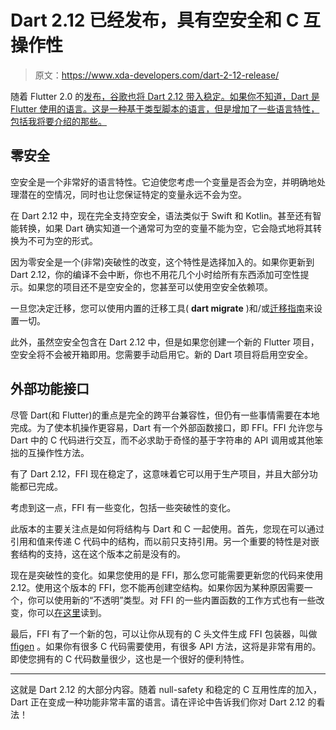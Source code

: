 # Dart 2.12 已经发布，具有空安全和 C 互操作性

> 原文：<https://www.xda-developers.com/dart-2-12-release/>

随着 Flutter 2.0 的[发布，谷歌也将 Dart 2.12 带入稳定。如果你不知道，Dart 是 Flutter 使用的语言。这是一种基于类型脚本的语言，但是增加了一些语言特性，包括我将要介绍的那些。](https://www.xda-developers.com/flutter-2-0-web-stable)

## 零安全

空安全是一个非常好的语言特性。它迫使您考虑一个变量是否会为空，并明确地处理潜在的空情况，同时也让您保证特定的变量永远不会为空。

在 Dart 2.12 中，现在完全支持空安全，语法类似于 Swift 和 Kotlin。甚至还有智能转换，如果 Dart 确实知道一个通常可为空的变量不能为空，它会隐式地将其转换为不可为空的形式。

因为零安全是一个(非常)突破性的改变，这个特性是选择加入的。如果你更新到 Dart 2.12，你的编译不会中断，你也不用花几个小时给所有东西添加可空性提示。如果您的项目还不是空安全的，您甚至可以使用空安全依赖项。

一旦您决定迁移，您可以使用内置的迁移工具( **dart migrate** )和/或[迁移指南](https://dart.dev/null-safety/migration-guide)来设置一切。

此外，虽然空安全包含在 Dart 2.12 中，但是如果您创建一个新的 Flutter 项目，空安全将不会被开箱即用。您需要手动启用它。新的 Dart 项目将启用空安全。

## 外部功能接口

尽管 Dart(和 Flutter)的重点是完全的跨平台兼容性，但仍有一些事情需要在本地完成。为了使本机操作更容易，Dart 有一个外部函数接口，即 FFI。FFI 允许您与 Dart 中的 C 代码进行交互，而不必求助于奇怪的基于字符串的 API 调用或其他笨拙的互操作性方法。

有了 Dart 2.12，FFI 现在稳定了，这意味着它可以用于生产项目，并且大部分功能都已完成。

考虑到这一点，FFI 有一些变化，包括一些突破性的变化。

此版本的主要关注点是如何将结构与 Dart 和 C 一起使用。首先，您现在可以通过引用和值来传递 C 代码中的结构，而以前只支持引用。另一个重要的特性是对嵌套结构的支持，这在这个版本之前是没有的。

现在是突破性的变化。如果您使用的是 FFI，那么您可能需要更新您的代码来使用 2.12。使用这个版本的 FFI，您不能再创建空结构。如果你因为某种原因需要一个，你可以使用新的“不透明”类型。对 FFI 的一些内置函数的工作方式也有一些改变，你可以[在这里](https://github.com/dart-lang/sdk/issues/44621)读到。

最后，FFI 有了一个新的包，可以让你从现有的 C 头文件生成 FFI 包装器，叫做 [ffigen](https://pub.dev/packages/ffigen) 。如果你有很多 C 代码需要使用，有很多 API 方法，这将是非常有用的。即使您拥有的 C 代码数量很少，这也是一个很好的便利特性。

* * *

这就是 Dart 2.12 的大部分内容。随着 null-safety 和稳定的 C 互用性库的加入，Dart 正在变成一种功能非常丰富的语言。请在评论中告诉我们你对 Dart 2.12 的看法！